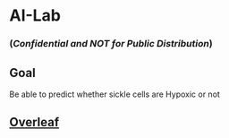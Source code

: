 # AI-Lab 
### (_Confidential and NOT for Public Distribution_)
## Goal
Be able to predict whether sickle cells are Hypoxic or not 

## [Overleaf](https://www.overleaf.com/project/642c259e2f694482ba9942e8)
